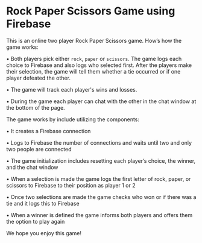 # Rock Paper Scissors Game using Firebase

This is an online two player Rock Paper Scissors game. How’s how the game works:

•	Both players pick either `rock`, `paper` or `scissors`. The game logs each choice to Firebase and also logs who selected first. After the players make their selection, the game will tell them whether a tie occurred or if one player defeated the other. 

•	The game will track each player's wins and losses.

•	During the game each player can chat with the other in the chat window at the bottom of the page.

The game works by include utilizing the components:

•	It creates a Firebase connection

•	Logs to Firebase the number of connections and waits until two and only two people are connected

•	The game initialization includes resetting each player’s choice, the winner, and the chat window

•	When a selection is made the game logs the first letter of rock, paper, or scissors to Firebase to their position as player 1 or 2

•	Once two selections are made the game checks who won or if there was a tie and it logs this to Firebase

•	When a winner is defined the game informs both players and offers them the option to play again 

We hope you enjoy this game!

